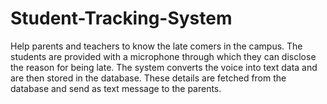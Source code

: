 # Student-Tracking-System
Help parents and teachers to know the late comers in the campus.  The students are provided with a microphone through which they can disclose the reason for being late.  The system converts the voice into text data and are then stored in the database. These details are fetched from the database and send as text message to the parents.
